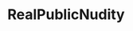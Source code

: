 ---
title: RealPublicNudity
crosslinks:
- botwatch
- holdthemoan
- FuckTokenBot
- u_imguralbumbot
- trashyboners
- funny
- VerucaJames
- nsfw
- BustyPetite
- EilaAdams
- FestivalSluts
- MariahLeonne
- botpopularitybot
- naturists
- keriberry_420
- ghostnipples
- youtubefactsbot
- Saggy
- boobbounce
- venezuelangirls
---